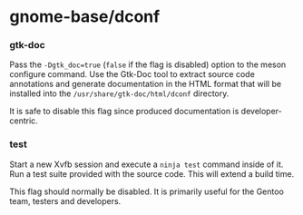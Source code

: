 # gnome-base/dconf

### gtk-doc
Pass the `-Dgtk_doc=true` (`false` if the flag is disabled) option to the meson configure command. Use the Gtk-Doc tool to extract source code annotations and generate documentation in the HTML format that will be installed into the `/usr/share/gtk-doc/html/dconf` directory.

It is safe to disable this flag since produced documentation is developer-centric.

### test
Start a new Xvfb session and execute a `ninja test` command inside of it. Run a test suite provided with the source code. This will extend a build time.

This flag should normally be disabled. It is primarily useful for the Gentoo team, testers and developers.
